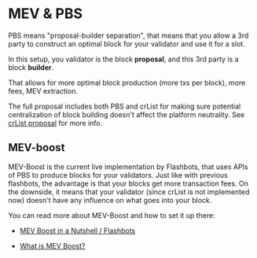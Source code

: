 # MEV & PBS

PBS means "proposal-builder separation", that means that you allow a 3rd party
to construct an optimal block for your validator and use it for a slot.

In this setup, you validator is the block **proposal**, and this 3rd party is
a block **builder**.

That allows for more optimal block production (more txs per block), more fees,
MEV extraction.

The full proposal includes both PBS and crList for making sure potential
centralization of block building doesn't affect the platform neutrality. See
[crList proposal](https://notes.ethereum.org/@fradamt/H1ZqdtrBF) for more info.

## MEV-boost

MEV-Boost is the current live implementation by Flashbots, that uses APIs of
PBS to produce blocks for your validators. Just like with previous flashbots,
the advantage is that your blocks get more transaction fees. On the downside,
it means that your validator (since crList is not implemented now) doesn't have
any influence on what goes into your block.

You can read more about MEV-Boost and how to set it up there:

* [MEV Boost in a Nutshell / Flashbots](https://boost.flashbots.net)

* [What is MEV Boost?](https://www.alchemy.com/overviews/mev-boost)


